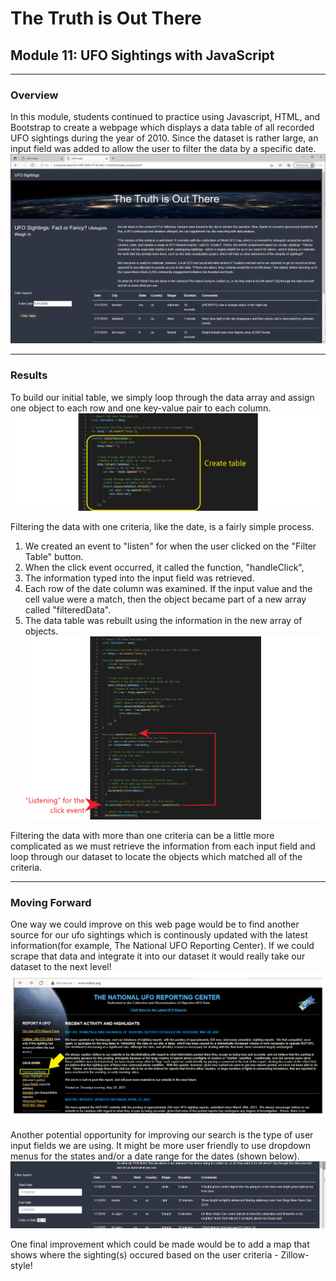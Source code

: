 # The Truth is Out There
## Module 11: UFO Sightings with JavaScript
---
### Overview
In this module, students continued to practice using Javascript, HTML, and Bootstrap to create a webpage which displays a data table of all recorded UFO sightings during the year of 2010.  Since the dataset is rather large, an input field was added to allow the user to filter the data by a specific date.
![image of module created webpage](https://github.com/murphyk2021/UFOs/blob/9ffd9fc2334ce656ff20bfec614e22ed30645f65/static/images/module_webpage.PNG)

---
### Results
To build our initial table, we simply loop through the data array and assign one object to each row and one key-value pair to each column. 
![loop to build the table](https://github.com/murphyk2021/UFOs/blob/ef6065b3ad37ddf210370cf38f97340677cfb2e7/static/images/create%20table%20from%20js%20file.png)


Filtering the data with one criteria, like the date, is a fairly simple process.  

1.  We created an event to "listen" for when the user clicked on the "Filter Table" button.  
2.  When the click event occurred, it called the function, "handleClick", 
3.  The information typed into the input field was retrieved.  
4.  Each row of the date column was examined.  If the input value and the cell value were a match, then the object became part of a new array called "filteredData".  
5.  The data table was rebuilt using the information in the new array of objects.
![handleclick](https://github.com/murphyk2021/UFOs/blob/fd01eb760ad9ca6a9072fbc4c171bf624a0c8c4a/static/images/simple%20filter2.png)

Filtering the data with more than one criteria can be a little more complicated as we must retrieve the information from each input field and loop through our dataset to locate the objects which matched all of the criteria.


---
### Moving Forward
One way we could improve on this web page would be to find another source for our ufo sightings which is continously updated with the latest information(for example, The National UFO Reporting Center).  If we could scrape that data and integrate it into our dataset it would really take our dataset to the next level!  
![UFO reporting Center HomePage](https://github.com/murphyk2021/UFOs/blob/7875f67ea5ee36f8863f533e7de144b6269ef297/static/images/national%20UFO%20reporting%20center.png)

Another potential opportunity for improving our search is the type of user input fields we are using.  It might be more user friendly to use dropdown menus for the states and/or a date range for the dates (shown below).
![image of date ranges input fields](https://github.com/murphyk2021/UFOs/blob/6779754dc1bb4ff77d6065fa31419353b5729dca/static/images/improvement_1.PNG)

One final improvement which could be made would be to add a map that shows where the sighting(s) occured  based on the user criteria - Zillow-style!
